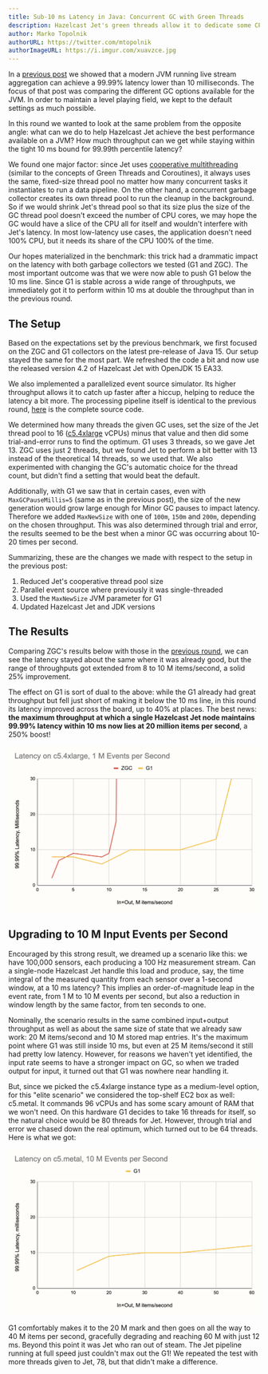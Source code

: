 ```yaml
---
title: Sub-10 ms Latency in Java: Concurrent GC with Green Threads
description: Hazelcast Jet's green threads allow it to dedicate some CPU cores to GC and win big on latency
author: Marko Topolnik
authorURL: https://twitter.com/mtopolnik
authorImageURL: https://i.imgur.com/xuavzce.jpg
---
```


In a [previous post](/blog/2020/06/23/jdk-gc-benchmarks-rematch) we
showed that a modern JVM running live stream aggregation can achieve a
99.99% latency lower than 10 milliseconds. The focus of that post was
comparing the different GC options available for the JVM. In order to
maintain a level playing field, we kept to the default settings as much
possible.

In this round we wanted to look at the same problem from the opposite
angle: what can we do to help Hazelcast Jet achieve the best performance
available on a JVM? How much throughput can we get while staying within
the tight 10 ms bound for 99.99th percentile latency?

We found one major factor: since Jet uses [cooperative
multithreading](/docs/architecture/execution-engine) (similar to the
concepts of Green Threads and Coroutines), it always uses the same,
fixed-size thread pool no matter how many concurrent tasks it
instantiates to run a data pipeline. On the other hand, a concurrent
garbage collector creates its own thread pool to run the cleanup in the
background. So if we would shrink Jet's thread pool so that its size
plus the size of the GC thread pool doesn't exceed the number of CPU
cores, we may hope the GC would have a slice of the CPU all for itself
and wouldn't interfere with Jet's latency. In most low-latency use
cases, the application doesn't need 100% CPU, but it needs its share of
the CPU 100% of the time.

Our hopes materialized in the benchmark: this trick had a drammatic
impact on the latency with both garbage collectors we tested (G1 and
ZGC). The most important outcome was that we were now able to push G1
below the 10 ms line. Since G1 is stable across a wide range of
throughputs, we immediately got it to perform within 10 ms at double the
throughput than in the previous round.

## The Setup

Based on the expectations set by the previous benchmark, we first
focused on the ZGC and G1 collectors on the latest pre-release of Java
15\. Our setup stayed the same for the most part. We refreshed the code
a bit and now use the released version 4.2 of Hazelcast Jet with OpenJDK
15 EA33.

We also implemented a parallelized event source simulator. Its higher
throughput allows it to catch up faster after a hiccup, helping to
reduce the latency a bit more. The processing pipeline itself is
identical to the previous round,
[here](https://github.com/mtopolnik/jet-gc-benchmark/blob/round-3/src/main/java/org/example/StreamingRound3.java)
is the complete source code.

We determined how many threads the given GC uses, set the size of the
Jet thread pool to 16
([c5.4xlarge](https://aws.amazon.com/ec2/instance-types/c5/) vCPUs)
minus that value and then did some trial-and-error runs to find the
optimum. G1 uses 3 threads, so we gave Jet 13\. ZGC uses just 2 threads,
but we found Jet to perform a bit better with 13 instead of the
theoretical 14 threads, so we used that. We also experimented with
changing the GC's automatic choice for the thread count, but didn't find
a setting that would beat the default.

Additionally, with G1 we saw that in certain cases, even with
`MaxGCPauseMillis=5` (same as in the previous post), the size of the new
generation would grow large enough for Minor GC pauses to impact
latency. Therefore we added `MaxNewSize` with one of `100m`, `150m` and
`200m`, depending on the chosen throughput. This was also determined
through trial and error, the results seemed to be the best when a minor
GC was occurring about 10-20 times per second.

Summarizing, these are the changes we made with respect to the setup in
the previous post:

1. Reduced Jet's cooperative thread pool size
2. Parallel event source where previously it was single-threaded
3. Used the `MaxNewSize` JVM parameter for G1
4. Updated Hazelcast Jet and JDK versions

## The Results

Comparing ZGC's results below with those in the [previous
round](/blog/2020/06/23/jdk-gc-benchmarks-rematch#a-sneak-peek-into-upcoming-versions),
we can see the latency stayed about the same where it was already good,
but the range of throughputs got extended from 8 to 10 M items/second,
a solid 25% improvement.

The effect on G1 is sort of dual to the above: while the G1 already had
great throughput but fell just short of making it below the 10 ms line,
in this round its latency improved across the board, up to 40% at
places. The best news: **the maximum throughput at which a single
Hazelcast Jet node maintains 99.99% latency within 10 ms now lies at 20
million items per second**, a 250% boost!

![Latency on c5.4xlarge, 1 M Events per Second](assets/2020-08-05-latency-1m.png)

## Upgrading to 10 M Input Events per Second

Encouraged by this strong result, we dreamed up a scenario like this: we
have 100,000 sensors, each producing a 100 Hz measurement stream. Can a
single-node Hazelcast Jet handle this load and produce, say, the time
integral of the measured quantity from each sensor over a 1-second
window, at a 10 ms latency? This implies an order-of-magnitude leap in
the event rate, from 1 M to 10 M events per second, but also a reduction
in window length by the same factor, from ten seconds to one.

Nominally, the scenario results in the same combined input+output
throughput as well as about the same size of state that we already saw
work: 20 M items/second and 10 M stored map entries. It's the maximum
point where G1 was still inside 10 ms, but even at 25 M items/second it
still had pretty low latency. However, for reasons we haven't yet
identified, the input rate seems to have a stronger impact on GC, so
when we traded output for input, it turned out that G1 was nowhere near
handling it.

But, since we picked the c5.4xlarge instance type as a medium-level
option, for this "elite scenario" we considered the top-shelf EC2 box as
well: c5.metal. It commands 96 vCPUs and has some scary amount of RAM
that we won't need. On this hardware G1 decides to take 16 threads for
itself, so the natural choice would be 80 threads for Jet. However,
through trial and error we chased down the real optimum, which turned
out to be 64 threads. Here is what we got:

![Latency on c5.metal, 10 M Events per Second](assets/2020-08-05-latency-10m.png)

G1 comfortably makes it to the 20 M mark and then goes on all the way to
40 M items per second, gracefully degrading and reaching 60 M with just
12 ms. Beyond this point it was Jet who ran out of steam. The Jet
pipeline running at full speed just couldn't max out the G1! We repeated
the test with more threads given to Jet, 78, but that didn't make a
difference.
